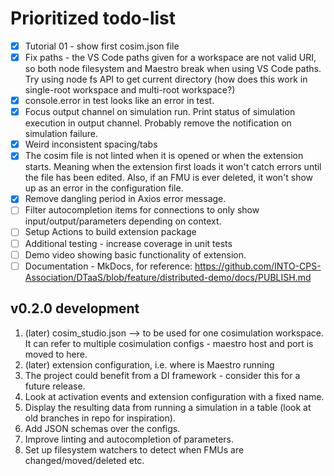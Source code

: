 # Prioritized todo-list

- [x] Tutorial 01 - show first cosim.json file
- [x] Fix paths - the VS Code paths given for a workspace are not valid URI, so both node filesystem and Maestro break when using VS Code paths. Try using node fs API to get current directory (how does this work in single-root workspace and multi-root workspace?)
- [x] console.error in test looks like an error in test.
- [x] Focus output channel on simulation run. Print status of simulation execution in output channel. Probably remove the notification on simulation failure.
- [x] Weird inconsistent spacing/tabs
- [x] The cosim file is not linted when it is opened or when the extension starts. Meaning when the extension first loads it won't catch errors until the file has been edited. Also, if an FMU is ever deleted, it won't show up as an error in the configuration file.
- [x] Remove dangling period in Axios error message.
- [ ] Filter autocompletion items for connections to only show input/output/parameters depending on context.
- [ ] Setup Actions to build extension package
- [ ] Additional testing - increase coverage in unit tests
- [ ] Demo video showing basic functionality of extension.
- [ ] Documentation - MkDocs, for reference: <https://github.com/INTO-CPS-Association/DTaaS/blob/feature/distributed-demo/docs/PUBLISH.md>

## v0.2.0 development

1. (later) cosim_studio.json --> to  be used for one cosimulation workspace. It can refer to multiple cosimulation configs - maestro host and port is moved to here.
2. (later) extension configuration, i.e. where is Maestro running
3. The project could benefit from a DI framework - consider this for a future release.
4. Look at activation events and extension configuration with a fixed name.
5. Display the resulting data from running a simulation in a table (look at old branches in repo for inspiration).
6. Add JSON schemas over the configs.
7. Improve linting and autocompletion of parameters.
8. Set up filesystem watchers to detect when FMUs are changed/moved/deleted etc.
